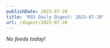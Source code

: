 ```yaml
---
publishDate: 2023-07-20
title: 'RSS Daily Digest: 2023-07-20'
url: /digest/2023-07-20
---
```


_No feeds today!_

